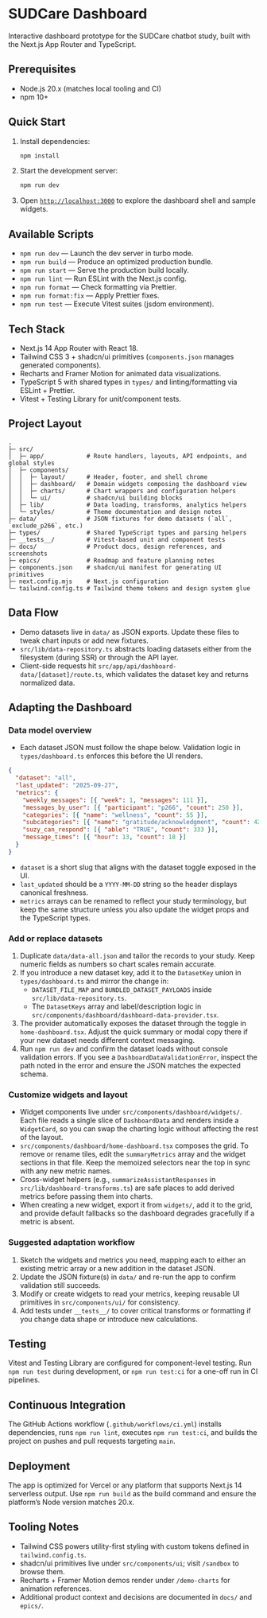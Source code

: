 # SUDCare Dashboard

Interactive dashboard prototype for the SUDCare chatbot study, built with the Next.js App Router and TypeScript.

## Prerequisites

- Node.js 20.x (matches local tooling and CI)
- npm 10+

## Quick Start

1. Install dependencies:
   ```bash
   npm install
   ```
2. Start the development server:
   ```bash
   npm run dev
   ```
3. Open [`http://localhost:3000`](http://localhost:3000) to explore the dashboard shell and sample widgets.

## Available Scripts

- `npm run dev` — Launch the dev server in turbo mode.
- `npm run build` — Produce an optimized production bundle.
- `npm run start` — Serve the production build locally.
- `npm run lint` — Run ESLint with the Next.js config.
- `npm run format` — Check formatting via Prettier.
- `npm run format:fix` — Apply Prettier fixes.
- `npm run test` — Execute Vitest suites (jsdom environment).

## Tech Stack

- Next.js 14 App Router with React 18.
- Tailwind CSS 3 + shadcn/ui primitives (`components.json` manages generated components).
- Recharts and Framer Motion for animated data visualizations.
- TypeScript 5 with shared types in `types/` and linting/formatting via ESLint + Prettier.
- Vitest + Testing Library for unit/component tests.

## Project Layout

```
.
├─ src/
│  ├─ app/            # Route handlers, layouts, API endpoints, and global styles
│  ├─ components/
│  │  ├─ layout/      # Header, footer, and shell chrome
│  │  ├─ dashboard/   # Domain widgets composing the dashboard view
│  │  ├─ charts/      # Chart wrappers and configuration helpers
│  │  └─ ui/          # shadcn/ui building blocks
│  ├─ lib/            # Data loading, transforms, analytics helpers
│  └─ styles/         # Theme documentation and design notes
├─ data/              # JSON fixtures for demo datasets (`all`, `exclude_p266`, etc.)
├─ types/             # Shared TypeScript types and parsing helpers
├─ __tests__/         # Vitest-based unit and component tests
├─ docs/              # Product docs, design references, and screenshots
├─ epics/             # Roadmap and feature planning notes
├─ components.json    # shadcn/ui manifest for generating UI primitives
├─ next.config.mjs    # Next.js configuration
└─ tailwind.config.ts # Tailwind theme tokens and design system glue
```

## Data Flow

- Demo datasets live in `data/` as JSON exports. Update these files to tweak chart inputs or add new fixtures.
- `src/lib/data-repository.ts` abstracts loading datasets either from the filesystem (during SSR) or through the API layer.
- Client-side requests hit `src/app/api/dashboard-data/[dataset]/route.ts`, which validates the dataset key and returns normalized data.

## Adapting the Dashboard

### Data model overview

- Each dataset JSON must follow the shape below. Validation logic in `types/dashboard.ts` enforces this before the UI renders.

```json
{
  "dataset": "all",
  "last_updated": "2025-09-27",
  "metrics": {
    "weekly_messages": [{ "week": 1, "messages": 111 }],
    "messages_by_user": [{ "participant": "p266", "count": 250 }],
    "categories": [{ "name": "wellness", "count": 55 }],
    "subcategories": [{ "name": "gratitude/acknowledgment", "count": 42 }],
    "suzy_can_respond": [{ "able": "TRUE", "count": 333 }],
    "message_times": [{ "hour": 13, "count": 18 }]
  }
}
```

- `dataset` is a short slug that aligns with the dataset toggle exposed in the UI.
- `last_updated` should be a `YYYY-MM-DD` string so the header displays canonical freshness.
- `metrics` arrays can be renamed to reflect your study terminology, but keep the same structure unless you also update the widget props and the TypeScript types.

### Add or replace datasets

1. Duplicate `data/data-all.json` and tailor the records to your study. Keep numeric fields as numbers so chart scales remain accurate.
2. If you introduce a new dataset key, add it to the `DatasetKey` union in `types/dashboard.ts` and mirror the change in:
   - `DATASET_FILE_MAP` and `BUNDLED_DATASET_PAYLOADS` inside `src/lib/data-repository.ts`.
   - The `DatasetKeys` array and label/description logic in `src/components/dashboard/dashboard-data-provider.tsx`.
3. The provider automatically exposes the dataset through the toggle in `home-dashboard.tsx`. Adjust the quick summary or modal copy there if your new dataset needs different context messaging.
4. Run `npm run dev` and confirm the dataset loads without console validation errors. If you see a `DashboardDataValidationError`, inspect the path noted in the error and ensure the JSON matches the expected schema.

### Customize widgets and layout

- Widget components live under `src/components/dashboard/widgets/`. Each file reads a single slice of `DashboardData` and renders inside a `WidgetCard`, so you can swap the charting logic without affecting the rest of the layout.
- `src/components/dashboard/home-dashboard.tsx` composes the grid. To remove or rename tiles, edit the `summaryMetrics` array and the widget sections in that file. Keep the memoized selectors near the top in sync with any new metric names.
- Cross-widget helpers (e.g., `summarizeAssistantResponses` in `src/lib/dashboard-transforms.ts`) are safe places to add derived metrics before passing them into charts.
- When creating a new widget, export it from `widgets/`, add it to the grid, and provide default fallbacks so the dashboard degrades gracefully if a metric is absent.

### Suggested adaptation workflow

1. Sketch the widgets and metrics you need, mapping each to either an existing metric array or a new addition in the dataset JSON.
2. Update the JSON fixture(s) in `data/` and re-run the app to confirm validation still succeeds.
3. Modify or create widgets to read your metrics, keeping reusable UI primitives in `src/components/ui/` for consistency.
4. Add tests under `__tests__/` to cover critical transforms or formatting if you change data shape or introduce new calculations.

## Testing

Vitest and Testing Library are configured for component-level testing. Run `npm run test` during development, or `npm run test:ci` for a one-off run in CI pipelines.

## Continuous Integration

The GitHub Actions workflow (`.github/workflows/ci.yml`) installs dependencies, runs `npm run lint`, executes `npm run test:ci`, and builds the project on pushes and pull requests targeting `main`.

## Deployment

The app is optimized for Vercel or any platform that supports Next.js 14 serverless output. Use `npm run build` as the build command and ensure the platform’s Node version matches 20.x.

## Tooling Notes

- Tailwind CSS powers utility-first styling with custom tokens defined in `tailwind.config.ts`.
- shadcn/ui primitives live under `src/components/ui`; visit `/sandbox` to browse them.
- Recharts + Framer Motion demos render under `/demo-charts` for animation references.
- Additional product context and decisions are documented in `docs/` and `epics/`.
